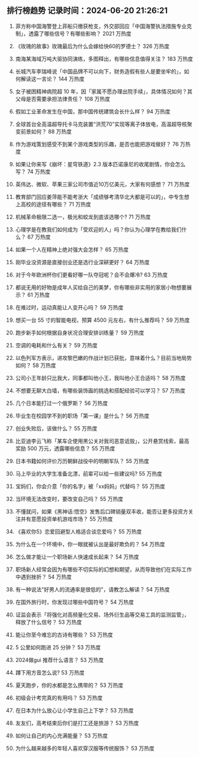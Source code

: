 
## 排行榜趋势 记录时间：2024-06-20 21:26:21
  
  1. 菲方称中国海警登上菲船只缴获枪支，外交部回应「中国海警执法措施专业克制」，透露了哪些信号？有哪些影响？ 2021 万热度
    
  2. 《玫瑰的故事》玫瑰最后为什么会嫁给快60的罗德士？ 326 万热度
    
  3. 南海某海域万吨大驱协同演练，多图释出，有哪些信息值得关注？ 183 万热度
    
  4. 长城汽车李瑞峰说「中国品牌不可以向下，财务造假有些人是要坐牢的」，如何解读这一言论？ 144 万热度
    
  5. 女子被困精神病院超 10 年，因「家属不愿办理出院手续」，具体情况如何？其父母是否需要承担法律责任？ 108 万热度
    
  6. 假如工业革命发生在中国，那中国传统建筑会长什么样？ 94 万热度
    
  7. 全球首台全高温超导托卡马克装置“洪荒70”实现等离子体放电，高温超导核聚变前景如何？ 88 万热度
    
  8. 作为游戏策划感受不到某个游戏类型的乐趣，是否也能把游戏做好？ 76 万热度
    
  9. 如果让你来写《崩坏：星穹铁道》2.3 版本匹诺康尼的收尾剧情，你会怎么写？ 74 万热度
    
  10. 英伟达、微软、苹果三家公司市值近10万亿美元，大家有何感想？ 71 万热度
    
  11. 教育部门回应姜萍能不能考浙大「成绩够考清华北大都是可以的」，中专生想上高校的途径有哪些？ 71 万热度
    
  12. 机械革命极限二选一，极光和蛟龙到底该选哪个? 71 万热度
    
  13. 心理学是在教我们如何成为「受欢迎的人」吗？你认为心理学在教给我们什么？ 67 万热度
    
  14. 如果一个人在精神上绝对强大会怎样？ 65 万热度
    
  15. 刚毕业没资源是直接创业还是选行业深耕更好？ 64 万热度
    
  16. 对于今年欧洲杯你们更看好哪一队夺冠呢？会不会爆冷? 63 万热度
    
  17. 都说无用的好物是成年人买给自己的美梦，你有哪些非实用的家居小物想要展示？ 61 万热度
    
  18. 在难过时，运动真能让人变开心吗？ 59 万热度
    
  19. 想买一台 55 寸的智能电视，预算 4500 元左右，有什么推荐吗？ 59 万热度
    
  20. 跑步新手如何根据自身状况合理安排训练量？ 59 万热度
    
  21. 空调的电耗和什么有关？ 59 万热度
    
  22. 以色列军方表示，进攻黎巴嫩的作战计划已获批，意味着什么？目前当地局势如何？ 58 万热度
    
  23. 公司小王年龄只比我大，同事都叫他小王，我叫他小王合适吗？ 58 万热度
    
  24. 不想要无聊大白墙，有哪些装饰画的挑选和搭配经验可以学习？ 57 万热度
    
  25. 几个日本能打过一个俄罗斯？ 56 万热度
    
  26. 毕业生在校园学不到的职场「第一课」是什么？ 56 万热度
    
  27. 创业失败后，该做什么？ 55 万热度
    
  28. 比亚迪李云飞称「某车企使用黑公关对我司恶意诋毁」，公开悬赏线索，最高奖励 500 万元，透露哪些信息？ 55 万热度
    
  29. 日本书籍如何评价万历朝鲜战役中的明朝军队？ 55 万热度
    
  30. 马上毕业的大学生准备北漂，前辈可以给一些建议吗? 55 万热度
    
  31. 宝妈们，你会介意「你的名字」被「xx妈妈」代替吗？ 55 万热度
    
  32. 当环境无法改变时，要改变自己吗？ 55 万热度
    
  33. 不懂就问，如果《黑神话:悟空》发售后口碑销量双丰收，能否让更多投资方关注并有意愿投资单机游戏市场？ 55 万热度
    
  34. 《喜欢你5》恋爱回避型人格适合谈恋爱吗？ 55 万热度
    
  35. 为什么在一个环境中，你一眼就被认出是最好欺负的？ 54 万热度
    
  36. 怎么做才能让一个职场新人快速成长起来？ 54 万热度
    
  37. 职场新人经常会因为有哪些不切实际的幻想和期望，从而导致他们在实际工作中遇到挫折？ 54 万热度
    
  38. 有一种说法"好男人的流通率是很低的"，请教怎么解读？ 54 万热度
    
  39. 在国外旅行时，你发现过哪些中国符号？ 54 万热度
    
  40. 证监会表示「将强化对高频量化交易、场外衍生品等交易工具的监测监管」，释放了什么信号？ 53 万热度
    
  41. 能让你至今难忘的古诗有哪些？ 53 万热度
    
  42. 5 公里如何跑进 25 分钟？ 53 万热度
    
  43. 2024做gui 推荐什么语言？ 53 万热度
    
  44. 蹲下用方音怎么说? 53 万热度
    
  45. 夏天跑步，你的水都是怎么携带的？ 53 万热度
    
  46. 初级会计考完真的有用吗？ 53 万热度
    
  47. 在日本为什么放心让小学生自己上下学？ 53 万热度
    
  48. 友友们，高考结束后你们是打工还是旅游？ 53 万热度
    
  49. 如何让自己的内心充满能量？ 53 万热度
    
  50. 为什么越来越多的年轻人喜欢穿汉服等传统服饰？ 53 万热度
    